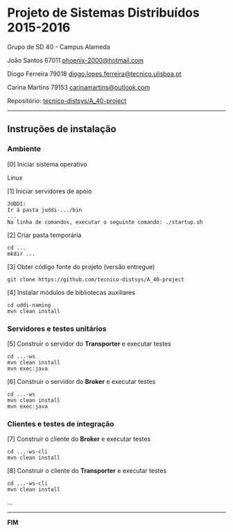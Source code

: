# Projeto de Sistemas Distribuídos 2015-2016 #

Grupo de SD 40 - Campus Alameda

João Santos 67011 phoenix-2000@hotmail.com

Diogo Ferreira 79018 diogo.lopes.ferreira@tecnico.ulisboa.pt

Carina Martins 79153 carinamartins@outlook.com

Repositório:
[tecnico-distsys/A_40-project](https://github.com/tecnico-distsys/A_40-project/)

-------------------------------------------------------------------------------

## Instruções de instalação 


### Ambiente

[0] Iniciar sistema operativo

Linux


[1] Iniciar servidores de apoio
```
JUDDI:
Ir à pasta juddi-.../bin
...
Na linha de comandos, executar o seguinte comando: ./startup.sh
```

[2] Criar pasta temporária

```
cd ...
mkdir ...
```


[3] Obter código fonte do projeto (versão entregue)

```
git clone https://github.com/tecnico-distsys/A_40-project
```



[4] Instalar módulos de bibliotecas auxiliares

```
cd uddi-naming
mvn clean install
```

### Servidores e testes unitários

[5] Construir o servidor do **Transporter** e executar testes

```
cd ...-ws
mvn clean install
mvn exec:java
```

[6] Construir o servidor do **Broker** e executar testes

```
cd ...-ws
mvn clean install
mvn exec:java
```
### Clientes e testes de integração

[7] Construir o cliente do **Broker** e executar testes


```
cd ...-ws-cli
mvn clean install
```

[8] Construir o cliente do **Transporter** e executar testes

```
cd ...-ws-cli
mvn clean install
```

...

-------------------------------------------------------------------------------
**FIM**
